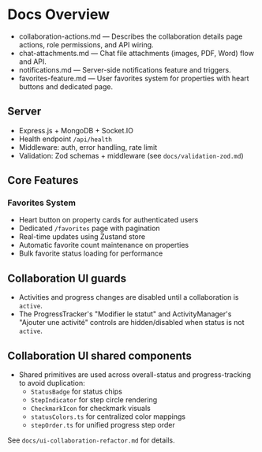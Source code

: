 # Docs Overview

- collaboration-actions.md — Describes the collaboration details page actions, role permissions, and API wiring.
- chat-attachments.md — Chat file attachments (images, PDF, Word) flow and API.
- notifications.md — Server-side notifications feature and triggers.
- favorites-feature.md — User favorites system for properties with heart buttons and dedicated page.

## Server

- Express.js + MongoDB + Socket.IO
- Health endpoint `/api/health`
- Middleware: auth, error handling, rate limit
- Validation: Zod schemas + middleware (see `docs/validation-zod.md`)

## Core Features

### Favorites System

- Heart button on property cards for authenticated users
- Dedicated `/favorites` page with pagination
- Real-time updates using Zustand store
- Automatic favorite count maintenance on properties
- Bulk favorite status loading for performance

## Collaboration UI guards

- Activities and progress changes are disabled until a collaboration is `active`.
- The ProgressTracker's "Modifier le statut" and ActivityManager's "Ajouter une activité" controls are hidden/disabled when status is not `active`.

## Collaboration UI shared components

- Shared primitives are used across overall-status and progress-tracking to avoid duplication:
  - `StatusBadge` for status chips
  - `StepIndicator` for step circle rendering
  - `CheckmarkIcon` for checkmark visuals
  - `statusColors.ts` for centralized color mappings
  - `stepOrder.ts` for unified progress step order

See `docs/ui-collaboration-refactor.md` for details.
